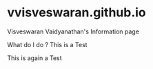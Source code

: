 # vvisveswaran.github.io
Visveswaran Vaidyanathan's Information page

What do I do ?
This is a Test 

This is again a Test
